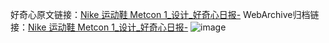 好奇心原文链接：[Nike 运动鞋 Metcon 1_设计_好奇心日报-](https://www.qdaily.com/articles/5115.html)
WebArchive归档链接：[Nike 运动鞋 Metcon 1_设计_好奇心日报-](http://web.archive.org/web/20190623163937/https://www.qdaily.com/articles/5115.html)
![image](http://ww3.sinaimg.cn/large/007d5XDply1g3wd7yt9hpj30u033anbf)